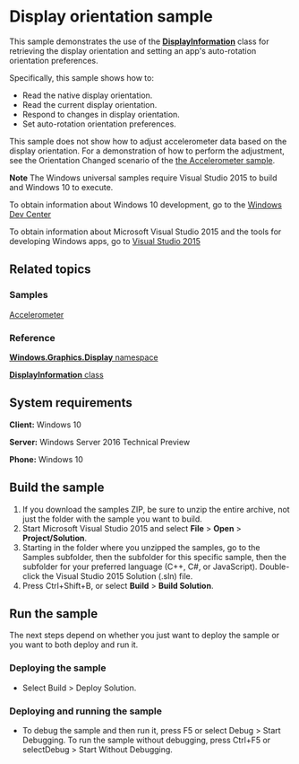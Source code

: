 <!---
  category: ControlsLayoutAndText
  samplefwlink: http://go.microsoft.com/fwlink/p/?LinkId=624042
--->

# Display orientation sample

This sample demonstrates the use of the
[**DisplayInformation**](http://msdn.microsoft.com/library/windows/apps/dn264258)
class for retrieving the display orientation and setting an app's auto-rotation orientation preferences.

Specifically, this sample shows how to:

- Read the native display orientation.
- Read the current display orientation.
- Respond to changes in display orientation.
- Set auto-rotation orientation preferences.

This sample does not show how to adjust accelerometer data based
on the display orientation.
For a demonstration of how to perform the adjustment,
see the Orientation Changed scenario of the [the Accelerometer sample](../Accelerometer).

**Note** The Windows universal samples require Visual Studio 2015 to build and Windows 10 to execute.
 
To obtain information about Windows 10 development, go to the [Windows Dev Center](https://dev.windows.com)

To obtain information about Microsoft Visual Studio 2015 and the tools for developing Windows apps, go to [Visual Studio 2015](http://go.microsoft.com/fwlink/?LinkID=532422)

## Related topics

### Samples

[Accelerometer](../Accelerometer)

### Reference

[**Windows.Graphics.Display** namespace](http://msdn.microsoft.com/library/windows/apps/windows.graphics.display.aspx)

[**DisplayInformation** class](http://msdn.microsoft.com/library/windows/apps/dn264258)

## System requirements

**Client:** Windows 10

**Server:** Windows Server 2016 Technical Preview

**Phone:**  Windows 10

## Build the sample

1. If you download the samples ZIP, be sure to unzip the entire archive, not just the folder with the sample you want to build. 
2. Start Microsoft Visual Studio 2015 and select **File** \> **Open** \> **Project/Solution**.
3. Starting in the folder where you unzipped the samples, go to the Samples subfolder, then the subfolder for this specific sample, then the subfolder for your preferred language (C++, C#, or JavaScript). Double-click the Visual Studio 2015 Solution (.sln) file.
4. Press Ctrl+Shift+B, or select **Build** \> **Build Solution**.

## Run the sample

The next steps depend on whether you just want to deploy the sample or you want to both deploy and run it.

### Deploying the sample

- Select Build > Deploy Solution. 

### Deploying and running the sample

- To debug the sample and then run it, press F5 or select Debug >  Start Debugging. To run the sample without debugging, press Ctrl+F5 or selectDebug > Start Without Debugging. 
